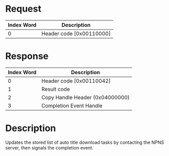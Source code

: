 # Request

| Index Word | Description                |
|------------|----------------------------|
| 0          | Header code \[0x00110000\] |

# Response

| Index Word | Description                     |
|------------|---------------------------------|
| 0          | Header code \[0x00110042\]      |
| 1          | Result code                     |
| 2          | Copy Handle Header (0x04000000) |
| 3          | Completion Event Handle         |

# Description

Updates the stored list of auto title download tasks by contacting the
NPNS server, then signals the completion event.